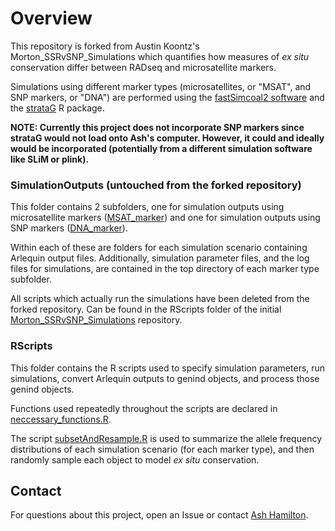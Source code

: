 # Overview

This repository is forked from Austin Koontz's Morton_SSRvSNP_Simulations which quantifies how measures of *ex situ* conservation differ between RADseq and microsatellite markers.

Simulations using different marker types (microsatellites, or "MSAT", and SNP markers, or "DNA")  are performed using the [fastSimcoal2 software](http://cmpg.unibe.ch/software/fastsimcoal27/) and the [strataG](https://github.com/EricArcher/strataG) R package.

**NOTE: Currently this project does not incorporate SNP markers since strataG would not load onto Ash's computer. However, it could and ideally would be incorporated (potentially from a different simulation software like SLiM or plink).**

### SimulationOutputs (untouched from the forked repository)
This folder contains 2 subfolders, one for simulation outputs using microsatellite markers ([MSAT_marker](https://github.com/botanic-ash/Morton_SSRvSNP_Simulations/tree/main/SimulationOutputs/MSAT_marker))
and one for simulation outputs using SNP markers ([DNA_marker](https://github.com/botanic-ash/Morton_SSRvSNP_Simulations/tree/main/SimulationOutputs/DNA_marker)). 

Within each of these are folders for each simulation scenario containing Arlequin output files.
Additionally, simulation parameter files, and the log files for simulations, are contained in the top directory of each marker type subfolder.

All scripts which actually run the simulations have been deleted from the forked repository. Can be found in the RScripts folder of the initial [Morton_SSRvSNP_Simulations](https://github.com/HobanLab/Morton_SSRvSNP_Simulations) repository. 

### RScripts
This folder contains the R scripts used to specify simulation parameters, run simulations, convert Arlequin outputs to genind objects, and process those genind objects.

Functions used repeatedly throughout the scripts are declared in [neccessary_functions.R](https://github.com/botanic-ash/Morton_SSRvSNP_Simulations/blob/main/RScripts/necessary_functions.R).


The script [subsetAndResample.R](https://github.com/botanic-ash/Morton_SSRvSNP_Simulations/blob/main/RScripts/subsetAndResample_MST_AMH.R) is used to summarize the allele frequency distributions of each simulation
scenario (for each marker type), and then randomly sample each object to model *ex situ* conservation.




## Contact
For questions about this project, open an Issue or contact [Ash Hamilton](https://akoontz11.netlify.app/).
